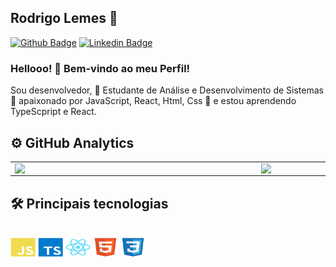 ## Rodrigo Lemes 👾

[![Github Badge](https://img.shields.io/badge/-Github-000?style=flat-square&logo=Github&logoColor=white&link=https://github.com/RodrigoLemes8)](https://github.com/RodrigoLemes8)
[![Linkedin Badge](https://img.shields.io/badge/-LinkedIn-blue?style=flat-square&logo=Linkedin&logoColor=white&link=https://https://www.linkedin.com/in/rodrigo-lemes-68aa77261/)](https://www.linkedin.com/in/rodrigo-lemes-68aa77261/)




### Hellooo! 👋 Bem-vindo ao meu Perfil!

Sou desenvolvedor, 🌱 Estudante de Análise e Desenvolvimento de Sistemas 💙 apaixonado por JavaScript, React, Html, Css 🌱 e estou aprendendo TypeScpript e React.

## ⚙️ GitHub Analytics
<center>
<table>
  <tr>
    <td><img width="380em" align="left" src="https://github-readme-stats.vercel.app/api?username=RodrigoLemes8&theme=dark&show_icons=true&count_private=true" /></td>
    <td><img width="380em" align="left" src="https://github-readme-stats.vercel.app/api/top-langs/?username=RodrigoLemes8&layout=compact&theme=dark" /></td>
  </tr>  
</table>
</center>

## 🛠 Principais tecnologias
<div style="display: inline_block"><br>
  <img align="center" alt="RD-Js" height="30" width="40" src="https://raw.githubusercontent.com/devicons/devicon/master/icons/javascript/javascript-plain.svg">
  <img align="center" alt="RD-Ts" height="30" width="40" src="https://raw.githubusercontent.com/devicons/devicon/master/icons/typescript/typescript-plain.svg">
  <img align="center" alt="RD-React" height="30" width="40" src="https://raw.githubusercontent.com/devicons/devicon/master/icons/react/react-original.svg">
  <img align="center" alt="RD-HTML" height="30" width="40" src="https://raw.githubusercontent.com/devicons/devicon/master/icons/html5/html5-original.svg">
  <img align="center" alt="RD-CSS" height="30" width="40" src="https://raw.githubusercontent.com/devicons/devicon/master/icons/css3/css3-original.svg">

 
</div>


